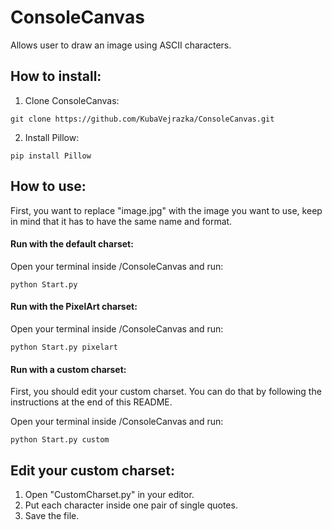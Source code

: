 # ConsoleCanvas
Allows user to draw an image using ASCII characters.

## How to install:
1) Clone ConsoleCanvas:
```
git clone https://github.com/KubaVejrazka/ConsoleCanvas.git
```
2) Install Pillow:
```
pip install Pillow
```

## How to use:
First, you want to replace "image.jpg" with the image you want to use, keep in mind that it has to have the same name and format.

#### Run with the default charset:
Open your terminal inside /ConsoleCanvas and run:
```
python Start.py
```

#### Run with the PixelArt charset:
Open your terminal inside /ConsoleCanvas and run:
```
python Start.py pixelart
```

#### Run with a custom charset:
First, you should edit your custom charset. You can do that by following the instructions at the end of this README.

Open your terminal inside /ConsoleCanvas and run:
```
python Start.py custom
```

## Edit your custom charset:
1) Open "CustomCharset.py" in your editor.
2) Put each character inside one pair of single quotes.
3) Save the file.
